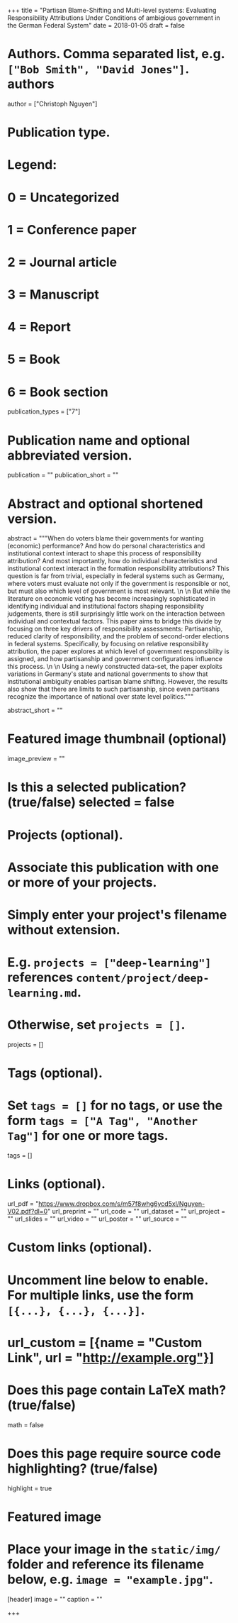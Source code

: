 +++
title = "Partisan Blame-Shifting and Multi-level systems: Evaluating Responsibility Attributions Under Conditions of ambigious government in the German Federal System"
date = 2018-01-05
draft = false

# Authors. Comma separated list, e.g. `["Bob Smith", "David Jones"]`. authors 
author = ["Christoph Nguyen"] 

# Publication type.
# Legend:
# 0 = Uncategorized
# 1 = Conference paper
# 2 = Journal article
# 3 = Manuscript
# 4 = Report
# 5 = Book
# 6 = Book section
publication_types = ["7"]

# Publication name and optional abbreviated version.
publication = ""
publication_short = ""

# Abstract and optional shortened version.


abstract = """When do voters blame their governments for wanting (economic) 
performance? And how do personal characteristics and institutional context 
interact to shape this process of responsibility attribution? And most 
importantly, how do individual characteristics and institutional context 
interact in the formation responsibility attributions? This question is far 
from trivial, especially in federal systems such as Germany, where voters 
must evaluate not only if the government is responsible or not, but must also 
which level of government is most relevant. \n \n But while the literature on 
economic voting has become increasingly sophisticated in identifying 
individual and institutional factors shaping responsibility judgements, there 
is still surprisingly little work on the interaction between individual and 
contextual factors. This paper aims to bridge this divide by focusing on 
three key drivers of responsibility assessments: Partisanship, reduced 
clarity of responsibility, and the problem of second-order elections in 
federal systems. Specifically, by focusing on relative responsibility 
attribution, the paper explores at which level of government responsibility 
is assigned, and how partisanship and government configurations influence 
this process.  \n \n  Using a newly constructed data-set, the paper exploits 
variations in Germany's state and national governments to show that 
institutional ambiguity enables partisan blame shifting. However, the results 
also show that there are limits to such partisanship, since even partisans 
recognize the importance of national over state level politics.""" 

abstract_short = "" 

# Featured image thumbnail (optional)
image_preview = ""

# Is this a selected publication? (true/false) selected = false 

# Projects (optional).
#   Associate this publication with one or more of your projects.
#   Simply enter your project's filename without extension.
#   E.g. `projects = ["deep-learning"]` references `content/project/deep-learning.md`.
#   Otherwise, set `projects = []`.
projects = []

# Tags (optional).
#   Set `tags = []` for no tags, or use the form `tags = ["A Tag", "Another Tag"]` for one or more tags.
tags = []

# Links (optional).
url_pdf = "https://www.dropbox.com/s/m57f8whg6ycd5xl/Nguyen-V02.pdf?dl=0"
url_preprint = ""
url_code = ""
url_dataset = ""
url_project = ""
url_slides = ""
url_video = ""
url_poster = ""
url_source = ""

# Custom links (optional).
#   Uncomment line below to enable. For multiple links, use the form `[{...}, {...}, {...}]`.
# url_custom = [{name = "Custom Link", url = "http://example.org"}]

# Does this page contain LaTeX math? (true/false)
math = false

# Does this page require source code highlighting? (true/false)
highlight = true

# Featured image
# Place your image in the `static/img/` folder and reference its filename below, e.g. `image = "example.jpg"`.
[header]
image = ""
caption = ""

+++
